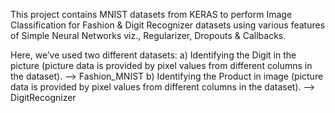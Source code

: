 
This project contains MNIST datasets from KERAS to perform Image Classification for Fashion & Digit Recognizer datasets using various features of Simple Neural Networks viz., Regularizer, Dropouts & Callbacks.

Here, we’ve used two different datasets:
a) Identifying the Digit in the picture (picture data is provided by pixel values from different columns in the dataset). —> Fashion_MNIST
b) Identifying the Product in image (picture data is provided by pixel values from different columns in the dataset). —> DigitRecognizer
